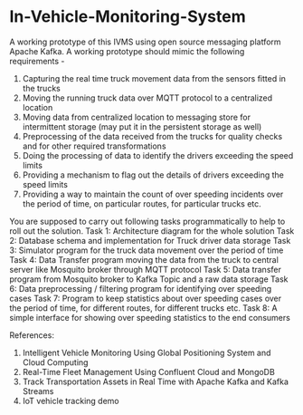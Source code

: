 # In-Vehicle-Monitoring-System
A working prototype of this IVMS using open source messaging platform Apache Kafka.
A working prototype should mimic the following requirements -
1)	Capturing the real time truck movement data from the sensors fitted in the trucks
2)	Moving the running truck data over MQTT protocol to a centralized location
3)	Moving data from centralized location to messaging store for intermittent storage (may put it in the persistent storage as well)
4)	Preprocessing of the data received from the trucks for quality checks and for other required transformations
5)	Doing the processing of data to identify the drivers exceeding the speed limits
6)	Providing a mechanism to flag out the details of drivers exceeding the speed limits
7)	Providing a way to maintain the count of over speeding incidents over the period of time, on particular routes, for particular trucks etc.

You are supposed to carry out following tasks programmatically to help to roll out the solution.
Task 1: Architecture diagram for the whole solution
Task 2: Database schema and implementation for Truck driver data storage
Task 3: Simulator program for the truck data movement over the period of time
Task 4: Data Transfer program moving the data from the truck to central server like Mosquito broker through MQTT protocol
Task 5: Data transfer program from Mosquito broker to Kafka Topic and a raw data storage 
Task 6: Data preprocessing / filtering program for identifying over speeding cases
Task 7: Program to keep statistics about over speeding cases over the period of time, for different routes, for different trucks etc.
Task 8: A simple interface for showing over speeding statistics to the end consumers
                                                       
References: 
1.	Intelligent Vehicle Monitoring Using Global Positioning System and Cloud Computing
2.	Real-Time Fleet Management Using Confluent Cloud and MongoDB
3.	Track Transportation Assets in Real Time with Apache Kafka and Kafka Streams
4.	IoT vehicle tracking demo
